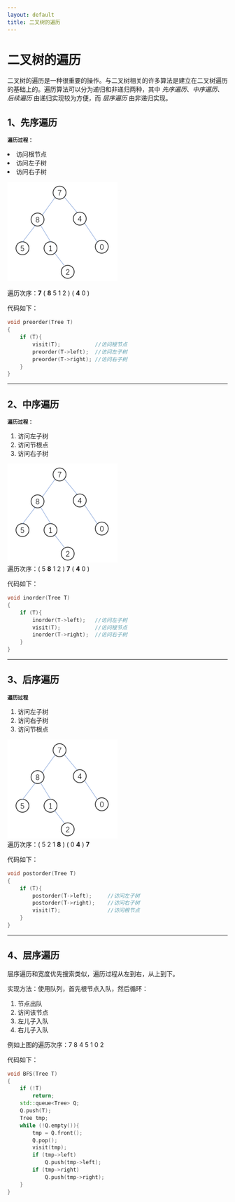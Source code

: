 ```yaml
---
layout: default
title: 二叉树的遍历
---
```



# 二叉树的遍历
二叉树的遍历是一种很重要的操作。与二叉树相关的许多算法是建立在二叉树遍历的基础上的。遍历算法可以分为递归和非递归两种，其中 _先序遍历_、_中序遍历_、 _后续遍历_ 由递归实现较为方便，而 _层序遍历_ 由非递归实现。

## 1、先序遍历
**`遍历过程：`**

 <li>访问根节点
 <li>访问左子树
 <li>访问右子树


![](https://github.com/HiXinJ/myhomework/blob/gh-pages/images/TreeTraversal.png?raw=true)  

遍历次序：**7** ( **8** 5 1 2 ) ( **4** 0 )

代码如下：
```c++
void preorder(Tree T)
{
    if (T){   
        visit(T);           //访问根节点
        preorder(T->left);  //访问左子树
        preorder(T->right); //访问右子树
    }
}
```
***

## 2、中序遍历
**`遍历过程：`**
<ol>
    <li>访问左子树
    <li>访问节根点
    <li>访问右子树
</ol>

![](https://github.com/HiXinJ/myhomework/blob/gh-pages/images/TreeTraversal.png?raw=true)  
遍历次序：( 5 **8** 1 2 ) **7** ( **4** 0 )   

代码如下：
```c++
void inorder(Tree T)
{
    if (T){
        inorder(T->left);   //访问左子树
        visit(T);           //访问根节点
        inorder(T->right);  //访问右子树
    }
}
```
***

## 3、后序遍历
**`遍历过程`**
<ol>
    <li>访问左子树
    <li>访问右子树
    <li>访问节根点
</ol>

![](https://github.com/HiXinJ/myhomework/blob/gh-pages/images/TreeTraversal.png?raw=true)  
遍历次序：( 5 2 1 **8** ) ( 0 **4** ) **7**  

代码如下：
```c++
void postorder(Tree T)
{
    if (T){
        postorder(T->left);     //访问左子树
        postorder(T->right);    //访问右子树
        visit(T);               //访问根节点
    }
}
```



***

## 4、层序遍历
层序遍历和宽度优先搜索类似，遍历过程从左到右，从上到下。    

实现方法：使用队列，首先根节点入队，然后循环：  
1. 节点出队  
1. 访问该节点    
1. 左儿子入队  
1. 右儿子入队  

例如上图的遍历次序：7 8 4 5 1 0 2  

代码如下：
```c++
void BFS(Tree T)
{
    if (!T)
        return;
    std::queue<Tree> Q;
    Q.push(T);
    Tree tmp;
    while (!Q.empty()){
        tmp = Q.front();
        Q.pop();
        visit(tmp);
        if (tmp->left)
            Q.push(tmp->left);
        if (tmp->right)
            Q.push(tmp->right);
    }
}
```